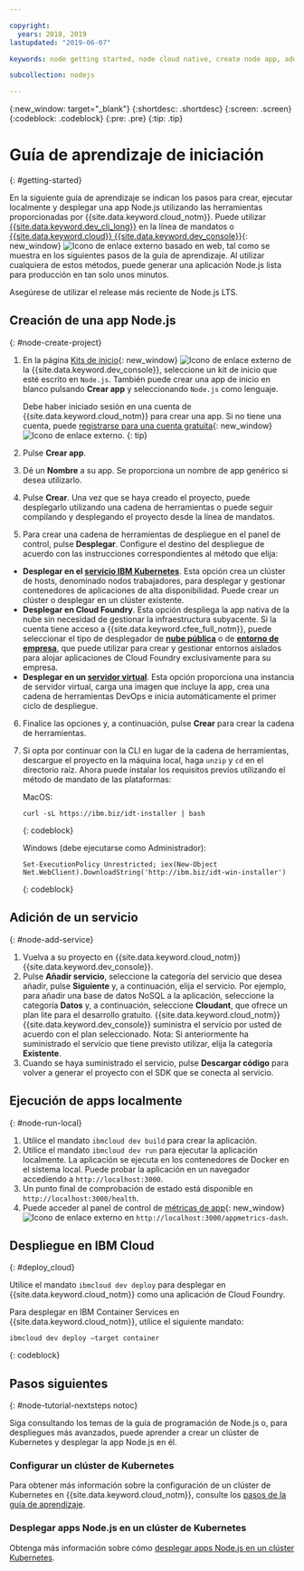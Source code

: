 ```yaml
---

copyright:
  years: 2018, 2019
lastupdated: "2019-06-07"

keywords: node getting started, node cloud native, create node app, add node service, node programming guide, node guide

subcollection: nodejs

---
```


{:new_window: target="_blank"}
{:shortdesc: .shortdesc}
{:screen: .screen}
{:codeblock: .codeblock}
{:pre: .pre}
{:tip: .tip}

# Guía de aprendizaje de iniciación
{: #getting-started}

En la siguiente guía de aprendizaje se indican los pasos para crear, ejecutar localmente y desplegar una app Node.js utilizando las herramientas proporcionadas por {{site.data.keyword.cloud_notm}}. Puede utilizar [{{site.data.keyword.dev_cli_long}}](/docs/cli?topic=cloud-cli-getting-started) en la línea de mandatos o [{{site.data.keyword.cloud}} {{site.data.keyword.dev_console}}](https://cloud.ibm.com/developer/appservice/dashboard){: new_window} ![Icono de enlace externo](../icons/launch-glyph.svg "Icono de enlace externo") basado en web, tal como se muestra en los siguientes pasos de la guía de aprendizaje. Al utilizar cualquiera de estos métodos, puede generar una aplicación Node.js lista para producción en tan solo unos minutos.

Asegúrese de utilizar el release más reciente de Node.js LTS.

## Creación de una app Node.js
{: #node-create-project}

1. En la página [Kits de inicio](https://cloud.ibm.com/developer/appservice/starter-kits){: new_window} ![Icono de enlace externo](../icons/launch-glyph.svg "Icono de enlace externo") de la {{site.data.keyword.dev_console}}, seleccione un kit de inicio que esté escrito en `Node.js`. También puede crear una app de inicio en blanco pulsando **Crear app** y seleccionando `Node.js` como lenguaje.

    Debe haber iniciado sesión en una cuenta de {{site.data.keyword.cloud_notm}} para crear una app. Si no tiene una cuenta, puede [registrarse para una cuenta gratuita](https://cloud.ibm.com/registration){: new_window} ![Icono de enlace externo](../icons/launch-glyph.svg "Icono de enlace externo").
    {: tip}

2. Pulse **Crear app**.
3. Dé un **Nombre** a su app. Se proporciona un nombre de app genérico si desea utilizarlo.
4. Pulse **Crear**. Una vez que se haya creado el proyecto, puede desplegarlo utilizando una cadena de herramientas o puede seguir compilando y desplegando el proyecto desde la línea de mandatos.
5. Para crear una cadena de herramientas de despliegue en el panel de control, pulse **Desplegar**. Configure el destino del despliegue de acuerdo con las instrucciones correspondientes al método que elija:
  * **Desplegar en el [servicio IBM Kubernetes](/docs/containers?topic=containers-app)**. Esta opción crea un clúster de hosts, denominado nodos trabajadores, para desplegar y gestionar contenedores de aplicaciones de alta disponibilidad. Puede crear un clúster o desplegar en un clúster existente.
  * **Desplegar en Cloud Foundry**. Esta opción despliega la app nativa de la nube sin necesidad de gestionar la infraestructura subyacente. Si la cuenta tiene acceso a {{site.data.keyword.cfee_full_notm}}, puede seleccionar el tipo de desplegador de **[nube pública](/docs/cloud-foundry-public?topic=cloud-foundry-public-about-cf)** o de **[entorno de empresa](/docs/cloud-foundry-public?topic=cloud-foundry-public-cfee)**, que puede utilizar para crear y gestionar entornos aislados para alojar aplicaciones de Cloud Foundry exclusivamente para su empresa.
  * **Desplegar en un [servidor virtual](/docs/vsi?topic=virtual-servers-deploying-to-a-virtual-server)**. Esta opción proporciona una instancia de servidor virtual, carga una imagen que incluye la app, crea una cadena de herramientas DevOps e inicia automáticamente el primer ciclo de despliegue.

6. Finalice las opciones y, a continuación, pulse **Crear** para crear la cadena de herramientas.
7. Si opta por continuar con la CLI en lugar de la cadena de herramientas, descargue el proyecto en la máquina local, haga `unzip` y `cd` en el directorio raíz. Ahora puede instalar los requisitos previos utilizando el método de mandato de las plataformas:

    MacOS:
    ```
    curl -sL https://ibm.biz/idt-installer | bash
    ```
    {: codeblock}

    Windows (debe ejecutarse como Administrador):
    ```
    Set-ExecutionPolicy Unrestricted; iex(New-Object Net.WebClient).DownloadString('http://ibm.biz/idt-win-installer')
    ```
    {: codeblock}

## Adición de un servicio
{: #node-add-service}

1. Vuelva a su proyecto en {{site.data.keyword.cloud_notm}} {{site.data.keyword.dev_console}}.
2. Pulse **Añadir servicio**, seleccione la categoría del servicio que desea añadir, pulse **Siguiente** y, a continuación, elija el servicio. Por ejemplo, para añadir una base de datos NoSQL a la aplicación, seleccione la categoría **Datos** y, a continuación, seleccione **Cloudant**, que ofrece un plan lite para el desarrollo gratuito. {{site.data.keyword.cloud_notm}} {{site.data.keyword.dev_console}} suministra el servicio por usted de acuerdo con el plan seleccionado.
Nota: Si anteriormente ha suministrado el servicio que tiene previsto utilizar, elija la categoría **Existente**.
3. Cuando se haya suministrado el servicio, pulse **Descargar código** para volver a generar el proyecto con el SDK que se conecta al servicio.

<!--
<video of creating a project and adding a service>
-->

## Ejecución de apps localmente
{: #node-run-local}

1. Utilice el mandato `ibmcloud dev build` para crear la aplicación.
2. Utilice el mandato `ibmcloud dev run` para ejecutar la aplicación localmente. La aplicación se ejecuta en los contenedores de Docker en el sistema local. Puede probar la aplicación en un navegador accediendo a `http://localhost:3000`.
3. Un punto final de comprobación de estado está disponible en `http://localhost:3000/health`.
4. Puede acceder al panel de control de [métricas de app](https://developer.ibm.com/node/monitoring-post-mortem/application-metrics-node-js/){: new_window} ![Icono de enlace externo](../icons/launch-glyph.svg "Icono de enlace externo") en `http://localhost:3000/appmetrics-dash`.

<!--
<video>
-->

## Despliegue en IBM Cloud
{: #deploy_cloud}

Utilice el mandato `ibmcloud dev deploy` para desplegar en {{site.data.keyword.cloud_notm}} como una aplicación de Cloud Foundry. 

Para desplegar en IBM Container Services en {{site.data.keyword.cloud_notm}}, utilice el siguiente mandato:
```
ibmcloud dev deploy –target container 
```
{: codeblock}

## Pasos siguientes
{: #node-tutorial-nextsteps notoc}

Siga consultando los temas de la guía de programación de Node.js o, para despliegues más avanzados, puede aprender a crear un clúster de Kubernetes y desplegar la app Node.js en él.

### Configurar un clúster de Kubernetes
Para obtener más información sobre la configuración de un clúster de Kubernetes en {{site.data.keyword.cloud_notm}}, consulte los [pasos de la guía de aprendizaje](/docs/containers?topic=containers-clusters).

### Desplegar apps Node.js en un clúster de Kubernetes
Obtenga más información sobre cómo [desplegar apps Node.js en un clúster Kubernetes](/docs/containers?topic=containers-cs_apps_tutorial).

